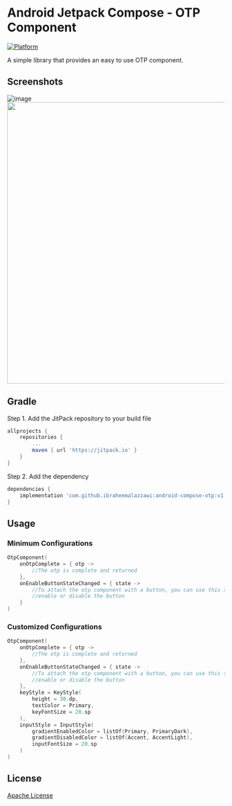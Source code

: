 # Android Jetpack Compose - OTP Component
[![Platform](https://img.shields.io/badge/platform-android-green.svg)](http://developer.android.com/index.html)

A simple library that provides an easy to use OTP component.

## Screenshots
![image](https://user-images.githubusercontent.com/9570828/150615542-48c20519-1dbe-4585-8afb-7f7a93f046d0.png)
<br/>
<img src="https://user-images.githubusercontent.com/9570828/150615780-b0f8c6c7-e12c-44fd-9e40-7fc3fd409110.gif" height="650"/>


## Gradle
Step 1. Add the JitPack repository to your build file
```groovy
allprojects {
	repositories {
		...
		maven { url 'https://jitpack.io' }
	}
}
```
Step 2. Add the dependency
```groovy
dependencies {
    implementation 'com.github.ibraheemalazzawi:android-compose-otp:v1.0.0.alpha02'
}
```

## Usage
### Minimum Configurations
```kotlin
OtpComponent(
    onOtpComplete = { otp ->
        //The otp is complete and returned 
    },
    onEnableButtonStateChanged = { state ->
        //To attach the otp component with a button, you can use this status to
        //enable or disable the button
    }
)
```
### Customized Configurations
```kotlin
OtpComponent(
    onOtpComplete = { otp ->
        //The otp is complete and returned
    },
    onEnableButtonStateChanged = { state ->
        //To attach the otp component with a button, you can use this status to
        //enable or disable the button
    },
    keyStyle = KeyStyle(
        height = 30.dp,
        textColor = Primary,
        keyFontSize = 20.sp
    ),
    inputStyle = InputStyle(
        gradientEnabledColor = listOf(Primary, PrimaryDark),
        gradientDisabledColor = listOf(Accent, AccentLight),
        inputFontSize = 20.sp
    )
)
```


## License

[Apache License](https://github.com/ibraheemalazzawi/android-compose-otp/blob/master/LICENSE)
